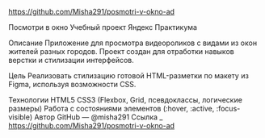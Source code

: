 https://github.com/Misha291/posmotri-v-okno-ad

Посмотри в окно
Учебный проект Яндекс Практикума

Описание
Приложение для просмотра видеороликов с видами из окон жителей разных городов.
Проект создан для отработки навыков верстки и стилизации интерфейсов.

Цель
Реализовать стилизацию готовой HTML-разметки по макету из Figma, используя возможности CSS.

Технологии
HTML5
CSS3 (Flexbox, Grid, псевдоклассы, логические размеры)
Работа с состояниями элементов (:hover, :active, :focus-visible)
Автор
GitHub — @misha291
Ссылка _ https://github.com/Misha291/posmotri-v-okno-ad
